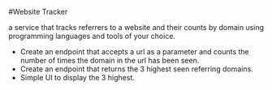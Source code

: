 #Website Tracker

a service that tracks referrers to a website and their counts by domain using programming languages and tools of your choice. 
- Create an endpoint that accepts a url as a parameter and counts the number of times the domain in the url has been seen.
- Create an endpoint that returns the 3 highest seen referring domains.
- Simple UI to display the 3 highest.
